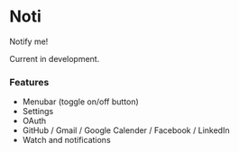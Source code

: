# Noti

Notify me!

Current in development.

### Features
- Menubar (toggle on/off button)
- Settings
- OAuth
- GitHub / Gmail / Google Calender / Facebook / LinkedIn
- Watch and notifications
